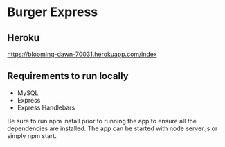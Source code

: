 # Burger Express

## Heroku
https://blooming-dawn-70031.herokuapp.com/index

## Requirements to run locally

* MySQL
* Express
* Express Handlebars

Be sure to run npm install prior to running the app to ensure all the dependencies are installed. The app can be started with node server.js or simply npm start.
